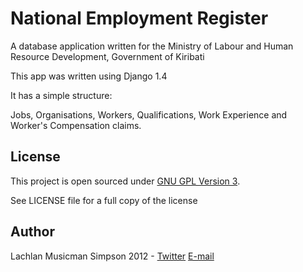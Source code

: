 National Employment Register 
============================

A database application written for the Ministry of Labour and Human Resource Development, Government of Kiribati

This app was written using Django 1.4 

It has a simple structure:

Jobs, Organisations, Workers, Qualifications, Work Experience and Worker's Compensation claims.


License
-------
This project is open sourced under [GNU GPL Version 3](http://www.gnu.org/licenses/gpl-3.0.html).

See LICENSE file for a full copy of the license

Author
------
Lachlan Musicman Simpson 2012 - [Twitter](http://twitter.com/#datakid23) [E-mail](mailto://lachlan@constraintworks.com)
